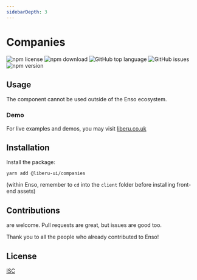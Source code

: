 ```yaml
---
sidebarDepth: 3
---
```


# Companies

![npm license](https://img.shields.io/npm/l/@liberu-ui/companies.svg) 
![npm download](https://img.shields.io/npm/dm/@liberu-ui/companies.svg) 
![GitHub top language](https://img.shields.io/github/languages/top/liberu-ui/companies.svg) 
![GitHub issues](https://img.shields.io/github/issues/liberu-ui/companies.svg) 
![npm version](https://img.shields.io/npm/v/@liberu-ui/companies.svg) 

## Usage
The component cannot be used outside of the Enso ecosystem.

### Demo

For live examples and demos, you may visit [liberu.co.uk](https://www.liberu.co.uk)

## Installation

Install the package:
```
yarn add @liberu-ui/companies
```

(within Enso, remember to `cd` into the `client` folder before installing front-end assets)

## Contributions

are welcome. Pull requests are great, but issues are good too.

Thank you to all the people who already contributed to Enso!

## License

[ISC](https://opliberuurce.org/licenses/ISC)
